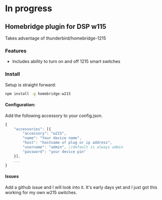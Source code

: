 # In progress

## Homebridge plugin for DSP w115

Takes advantage of thunderbird/homebridge-1215

### Features
* Includes ability to turn on and off 1215 smart switches

### Install
Setup is straight forward:
````bash
npm install -g homebridge-w215
````
#### Configuration:
Add the following accessory to your config.json.

````javascript
{
	"accessories": [{
		"accessory": "w215",
		"name": "Your device name",
		"host": "hostname of plug or ip address",
		"username": "admin", //default is always admin
		"password": "your device pin"
	}],
	...
}
````
#### Issues
Add a github issue and I will look into it. It's early days yet and I just got this working for my own w215 switches.

